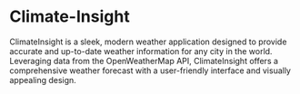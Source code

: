 # Climate-Insight
ClimateInsight is a sleek, modern weather application designed to provide accurate and up-to-date weather information for any city in the world. Leveraging data from the OpenWeatherMap API, ClimateInsight offers a comprehensive weather forecast with a user-friendly interface and visually appealing design.
